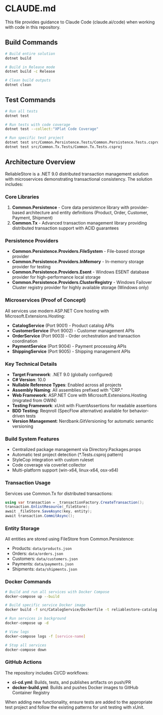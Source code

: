 # CLAUDE.md

This file provides guidance to Claude Code (claude.ai/code) when working with code in this repository.

## Build Commands

```bash
# Build entire solution
dotnet build

# Build in Release mode
dotnet build -c Release

# Clean build outputs
dotnet clean
```

## Test Commands

```bash
# Run all tests
dotnet test

# Run tests with code coverage
dotnet test --collect:"XPlat Code Coverage"

# Run specific test project
dotnet test src/Common.Persistence.Tests/Common.Persistence.Tests.csproj
dotnet test src/Common.Tx.Tests/Common.Tx.Tests.csproj
```

## Architecture Overview

ReliableStore is a .NET 9.0 distributed transaction management solution with microservices demonstrating transactional consistency. The solution includes:

### Core Libraries
1. **Common.Persistence** - Core data persistence library with provider-based architecture and entity definitions (Product, Order, Customer, Payment, Shipment)
2. **Common.Tx** - Advanced transaction management library providing distributed transaction support with ACID guarantees

### Persistence Providers
- **Common.Persistence.Providers.FileSystem** - File-based storage provider
- **Common.Persistence.Providers.InMemory** - In-memory storage provider for testing
- **Common.Persistence.Providers.Esent** - Windows ESENT database provider for high-performance local storage
- **Common.Persistence.Providers.ClusterRegistry** - Windows Failover Cluster registry provider for highly available storage (Windows only)

### Microservices (Proof of Concept)
All services use modern ASP.NET Core hosting with Microsoft.Extensions.Hosting:
- **CatalogService** (Port 9001) - Product catalog APIs
- **CustomerService** (Port 9002) - Customer management APIs  
- **OrderService** (Port 9003) - Order orchestration and transaction coordination
- **PaymentService** (Port 9004) - Payment processing APIs
- **ShippingService** (Port 9005) - Shipping management APIs

### Key Technical Details

- **Target Framework**: .NET 9.0 (globally configured)
- **C# Version**: 10.0
- **Nullable Reference Types**: Enabled across all projects
- **Assembly Naming**: All assemblies prefixed with "CRP."
- **Web Framework**: ASP.NET Core with Microsoft.Extensions.Hosting (migrated from OWIN)
- **Testing Framework**: xUnit with FluentAssertions for readable assertions
- **BDD Testing**: Reqnroll (SpecFlow alternative) available for behavior-driven tests
- **Version Management**: Nerdbank.GitVersioning for automatic semantic versioning

### Build System Features

- Centralized package management via Directory.Packages.props
- Automatic test project detection (*.Tests.csproj pattern)
- StyleCop integration with custom ruleset
- Code coverage via coverlet collector
- Multi-platform support (win-x64, linux-x64, osx-x64)

### Transaction Usage

Services use Common.Tx for distributed transactions:
```csharp
using var transaction = _transactionFactory.CreateTransaction();
transaction.EnlistResource(_fileStore);
await _fileStore.SaveAsync(key, entity);
await transaction.CommitAsync();
```

### Entity Storage

All entities are stored using FileStore<T> from Common.Persistence:
- Products: `data/products.json`
- Orders: `data/orders.json` 
- Customers: `data/customers.json`
- Payments: `data/payments.json`
- Shipments: `data/shipments.json`

### Docker Commands

```bash
# Build and run all services with Docker Compose
docker-compose up --build

# Build specific service Docker image
docker build -f src/CatalogService/Dockerfile -t reliablestore-catalog .

# Run services in background
docker-compose up -d

# View logs
docker-compose logs -f [service-name]

# Stop all services
docker-compose down
```

### GitHub Actions

The repository includes CI/CD workflows:
- **ci-cd.yml**: Builds, tests, and publishes artifacts on push/PR
- **docker-build.yml**: Builds and pushes Docker images to GitHub Container Registry

When adding new functionality, ensure tests are added to the appropriate test project and follow the existing patterns for unit testing with xUnit.
